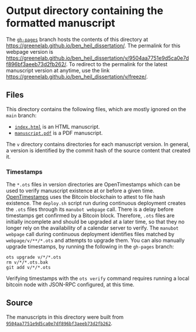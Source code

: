# Output directory containing the formatted manuscript

The [`gh-pages`](https://github.com/greenelab/ben_heil_dissertation/tree/gh-pages) branch hosts the contents of this directory at <https://greenelab.github.io/ben_heil_dissertation/>.
The permalink for this webpage version is <https://greenelab.github.io/ben_heil_dissertation/v/9504aa7751e9d5ca0e7df896bf3aeeb73d2fb262/>.
To redirect to the permalink for the latest manuscript version at anytime, use the link <https://greenelab.github.io/ben_heil_dissertation/v/freeze/>.

## Files

This directory contains the following files, which are mostly ignored on the `main` branch:

+ [`index.html`](index.html) is an HTML manuscript.
+ [`manuscript.pdf`](manuscript.pdf) is a PDF manuscript.

The `v` directory contains directories for each manuscript version.
In general, a version is identified by the commit hash of the source content that created it.

### Timestamps

The `*.ots` files in version directories are OpenTimestamps which can be used to verify manuscript existence at or before a given time.
[OpenTimestamps](https://opentimestamps.org/) uses the Bitcoin blockchain to attest to file hash existence.
The `deploy.sh` script run during continuous deployment creates the `.ots` files through its `manubot webpage` call.
There is a delay before timestamps get confirmed by a Bitcoin block.
Therefore, `.ots` files are initially incomplete and should be upgraded at a later time, so that they no longer rely on the availability of a calendar server to verify.
The `manubot webpage` call during continuous deployment identifies files matched by `webpage/v/**/*.ots` and attempts to upgrade them.
You can also manually upgrade timestamps, by running the following in the `gh-pages` branch:

```shell
ots upgrade v/*/*.ots
rm v/*/*.ots.bak
git add v/*/*.ots
```

Verifying timestamps with the `ots verify` command requires running a local bitcoin node with JSON-RPC configured, at this time.

## Source

The manuscripts in this directory were built from
[`9504aa7751e9d5ca0e7df896bf3aeeb73d2fb262`](https://github.com/greenelab/ben_heil_dissertation/commit/9504aa7751e9d5ca0e7df896bf3aeeb73d2fb262).
